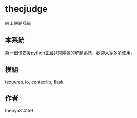 # theojudge
線上解題系統
## 本系統
為一個僅支援python並且非常陽春的解題系統，歡迎大家多多使用。
## 模組
textwrap, io, contextlib, flask
## 作者
theoyu314159